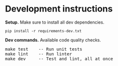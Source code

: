 # Development instructions

**Setup.** Make sure to install all dev dependencies.

```
pip install -r requirements-dev.txt
```

**Dev commands.** Available code quality checks.

<pre>
make test    -- Run unit tests
make lint    -- Run linter
make dev     -- Test and lint, all at once
</pre>